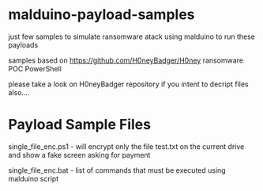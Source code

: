 # malduino-payload-samples

just few samples to simulate ransomware atack using malduino to run these payloads

samples based on https://github.com/H0neyBadger/H0ney ransomware POC PowerShell

please take a look on H0neyBadger repository if you intent to decript files also....


Payload Sample Files
====================
single_file_enc.ps1 - will encrypt only the file test.txt on the current drive and show a fake screen asking for payment

single_file_enc.bat - list of commands that must be executed using malduino script







